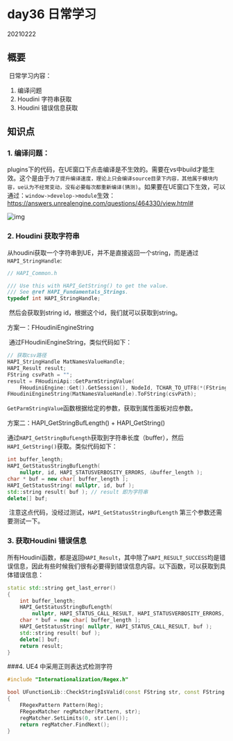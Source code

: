 # day36 日常学习

20210222



## 概要

​		日常学习内容：

1. 编译问题
2. Houdini 字符串获取
3. Houdini 错误信息获取



## 知识点

### 1. 编译问题：

​		plugins下的代码，在UE窗口下点击编译是不生效的。需要在vs中build才能生效。这个是由于``为了提升编译速度，理论上只会编译source目录下内容，其他属于模块内容，ue认为不经常变动，没有必要每次都重新编译(猜测)``。如果要在UE窗口下生效，可以通过：``window->develop->module``生效：https://answers.unrealengine.com/questions/464330/view.html#

![img](C:/Users/dionysoslai/Documents/WXWork/1688850576066668/Cache/Image/2021-02/企业微信截图_1613981318711.png)

### 2. Houdini 获取字符串

​		从houdini获取一个字符串到UE，并不是直接返回一个string，而是通过``HAPI_StringHandle``:

```c++
// HAPI_Common.h

/// Use this with HAPI_GetString() to get the value.
/// See @ref HAPI_Fundamentals_Strings.
typedef int HAPI_StringHandle;
```

​		然后会获取到string id，根据这个id，我们就可以获取到string。

方案一：FHoudiniEngineString

​		通过FHoudiniEngineString，类似代码如下：

```c++
// 获取csv路径
HAPI_StringHandle MatNamesValueHandle;
HAPI_Result result;
FString csvPath = "";
result = FHoudiniApi::GetParmStringValue(
    FHoudiniEngine::Get().GetSession(), NodeId, TCHAR_TO_UTF8(*(FString("file"))), 0, 0, &MatNamesValueHandle);
FHoudiniEngineString(MatNamesValueHandle).ToFString(csvPath);
```

​		`GetParmStringValue`函数根据给定的参数，获取到属性面板对应参数。

方案二：HAPI_GetStringBufLength() + HAPI_GetString()

​		通过`HAPI_GetStringBufLength`获取到字符串长度（buffer），然后`HAPI_GetString()`获取。类似代码如下：

```c++
int buffer_length;
HAPI_GetStatusStringBufLength(
    nullptr, id, HAPI_STATUSVERBOSITY_ERRORS, &buffer_length );
char * buf = new char[ buffer_length ];
HAPI_GetStatusString( nullptr, id, buf );
std::string result( buf ); // result 即为字符串
delete[] buf;
```

​		注意这点代码，没经过测试，`HAPI_GetStatusStringBufLength` 第三个参数还需要测试一下。

### 3. 获取Houdini 错误信息

​		所有Houdini函数，都是返回`HAPI_Result`，其中除了`HAPI_RESULT_SUCCESS`均是错误信息，因此有些时候我们很有必要得到错误信息内容。以下函数，可以获取到具体错误信息：

```c++
static std::string get_last_error()
{
    int buffer_length;
    HAPI_GetStatusStringBufLength(
        nullptr, HAPI_STATUS_CALL_RESULT, HAPI_STATUSVERBOSITY_ERRORS, &buffer_length );
    char * buf = new char[ buffer_length ];
    HAPI_GetStatusString( nullptr, HAPI_STATUS_CALL_RESULT, buf );
    std::string result( buf );
    delete[] buf;
    return result;
}
```

###4. UE4 中采用正则表达式检测字符

```c++
#include "Internationalization/Regex.h"

bool UFunctionLib::CheckStringIsValid(const FString str, const FString Reg)
{
    FRegexPattern Pattern(Reg);
    FRegexMatcher regMatcher(Pattern, str);
    regMatcher.SetLimits(0, str.Len());
    return regMatcher.FindNext();
}
```

